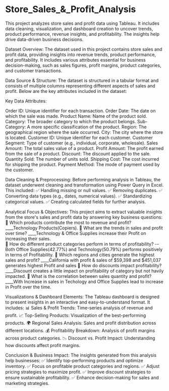 # Store_Sales_&_Profit_Analysis
This project analyzes store sales and profit data using Tableau. It includes data cleaning, visualization, and dashboard creation to uncover trends, product performance, revenue insights, and profitability. The insights help drive data-driven business decisions.

Dataset Overview:
The dataset used in this project contains store sales and profit data, providing insights into revenue trends, product performance, and profitability. It includes various attributes essential for business decision-making, such as sales figures, profit margins, product categories, and customer transactions.

Data Source & Structure:
The dataset is structured in a tabular format and consists of multiple columns representing different aspects of sales and profit. Below are the key attributes included in the dataset:

Key Data Attributes:

Order ID: Unique identifier for each transaction.
Order Date: The date on which the sale was made.
Product Name: Name of the product sold.
Category: The broader category to which the product belongs.
Sub-Category: A more specific classification of the product.
Region: The geographical region where the sale occurred.
City: The city where the store is located.
Customer ID: Unique identifier for each customer.
Customer Segment: Type of customer (e.g., individual, corporate, wholesale).
Sales Amount: The total sales value of a product.
Profit Amount: The profit earned from the sale of a product.
Discount: The discount applied to the sale.
Quantity Sold: The number of units sold.
Shipping Cost: The cost incurred for shipping the product.
Payment Method: The mode of payment used by the customer.

Data Cleaning & Preprocessing:
Before performing analysis in Tableau, the dataset underwent cleaning and transformation using Power Query in Excel. This included:
✅ Handling missing or null values.
✅ Removing duplicates.
✅ Converting data types (e.g., dates, numerical values).
✅ Standardizing categorical values.
✅ Creating calculated fields for further analysis.

Analytical Focus & Objectives:
This project aims to extract valuable insights from the store's sales and profit data by answering key business questions:
🔹 Which products contribute the most to revenue and profit?                      ____Technology Products(Copiers).
🔹 What are the trends in sales and profit over time?                             ____Technology & Office Supplies increase their Profit on increasing their sales.  
🔹 How do different product categories perform in terms of profitability? --Both Office Supplies(42.77%) and Technology(50.79%) performs positively in terms of Profitability.
🔹 Which regions and cities generate the highest sales and profit?              ____California with profit & sales of $59,398 and $451,037 generates highest Profit and sales 
🔹 How do discounts impact profitability?                                        ____Discount creates a little impact on profitability of category but not havily impacted.
🔹 What is the correlation between sales quantity and profit?         ____With Increase in sales in Techology and Office Supplies lead to  increase in Profit over the time.

Visualizations & Dashboard Elements:
The Tableau dashboard is designed to present insights in an interactive and easy-to-understand format. It includes:
📊 Sales & Profit Trends: Time-series analysis of revenue and profit.
📈 Top-Selling Products: Visualization of the best-performing products.
🌍 Regional Sales Analysis: Sales and profit distribution across different locations.
💰 Profitability Breakdown: Analysis of profit margins across product categories.
📉 Discount vs. Profit Impact: Understanding how discounts affect profit margins.

Conclusion & Business Impact:
The insights generated from this analysis help businesses:
✅ Identify top-performing products and optimize inventory.
✅ Focus on profitable product categories and regions.
✅ Adjust pricing strategies to maximize profit.
✅ Improve discount strategies to ensure sustainable profitability.
✅ Enhance decision-making for sales and marketing strategies.
